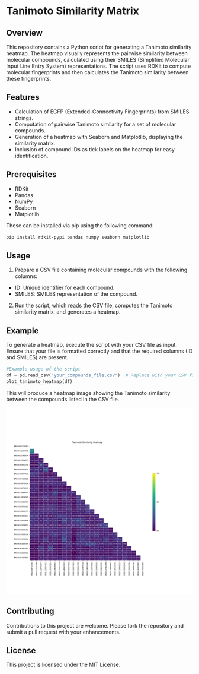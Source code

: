 # Tanimoto Similarity Matrix


## Overview


This repository contains a Python script for generating a Tanimoto similarity heatmap. The heatmap visually represents the pairwise similarity between molecular compounds, calculated using their SMILES (Simplified Molecular Input Line Entry System) representations. The script uses RDKit to compute molecular fingerprints and then calculates the Tanimoto similarity between these fingerprints.

## Features

* Calculation of ECFP (Extended-Connectivity Fingerprints) from SMILES strings.
* Computation of pairwise Tanimoto similarity for a set of molecular compounds.
* Generation of a heatmap with Seaborn and Matplotlib, displaying the similarity matrix.
* Inclusion of compound IDs as tick labels on the heatmap for easy identification.

## Prerequisites

* RDKit
* Pandas
* NumPy
* Seaborn
* Matplotlib

These can be installed via pip using the following command:

```bash 
pip install rdkit-pypi pandas numpy seaborn matplotlib
```
## Usage

1. Prepare a CSV file containing molecular compounds with the following columns:
  - ID: Unique identifier for each compound.
  - SMILES: SMILES representation of the compound.
2. Run the script, which reads the CSV file, computes the Tanimoto similarity matrix, and generates a heatmap.

## Example

To generate a heatmap, execute the script with your CSV file as input. Ensure that your file is formatted correctly and that the required columns (ID and SMILES) are present.

```python
#Example usage of the script
df = pd.read_csv("your_compounds_file.csv")  # Replace with your CSV file path
plot_tanimoto_heatmap(df)
```

This will produce a heatmap image showing the Tanimoto similarity between the compounds listed in the CSV file.

![plot](smilaritymatrix.png?raw=true)
## Contributing

Contributions to this project are welcome. Please fork the repository and submit a pull request with your enhancements.

## License

This project is licensed under the MIT License.
